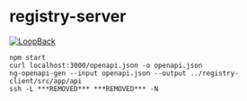 # registry-server

[![LoopBack](https://github.com/strongloop/loopback-next/raw/master/docs/site/imgs/branding/Powered-by-LoopBack-Badge-(blue)-@2x.png)](http://loopback.io/)

```
npm start
curl localhost:3000/openapi.json -o openapi.json
ng-openapi-gen --input openapi.json --output ../registry-client/src/app/api
ssh -L ***REMOVED*** ***REMOVED*** -N
```
